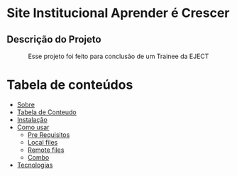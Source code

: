 # Site Institucional Aprender é Crescer

## Descrição do Projeto
<p align = "center">Esse projeto foi feito para conclusão de um Trainee da EJECT</p>

Tabela de conteúdos
=================
<!--ts-->
   * [Sobre](#Sobre)
   * [Tabela de Conteudo](#tabela-de-conteudo)
   * [Instalação](#instalacao)
   * [Como usar](#como-usar)
      * [Pre Requisitos](#pre-requisitos)
      * [Local files](#local-files)
      * [Remote files](#remote-files)
      * [Combo](#combo)
   * [Tecnologias](#tecnologias)
<!--te-->
